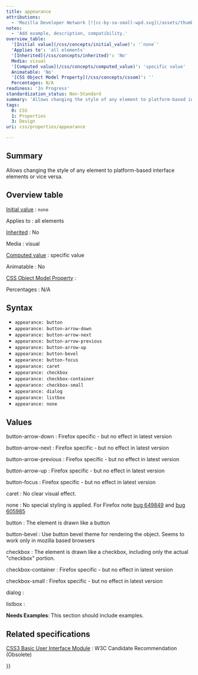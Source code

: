 ```yaml
---
title: appearance
attributions:
  - 'Mozilla Developer Network [![cc-by-sa-small-wpd.svg](/assets/thumb/8/8c/cc-by-sa-small-wpd.svg/120px-cc-by-sa-small-wpd.svg.png)](http://creativecommons.org/licenses/by-sa/3.0/us/): [Article](https://developer.mozilla.org/en-US/docs/CSS/-moz-appearance?redirectlocale=en-US&redirectslug=CSS%3A-moz-appearance)'
notes:
  - 'Add example, description, compatibility.'
overview_table:
  '[Initial value](/css/concepts/initial_value)': '`none`'
  'Applies to': 'all elements'
  '[Inherited](/css/concepts/inherited)': 'No'
  Media: visual
  '[Computed value](/css/concepts/computed_value)': 'specific value'
  Animatable: 'No'
  '[CSS Object Model Property](/css/concepts/cssom)': ''
  Percentages: N/A
readiness: 'In Progress'
standardization_status: Non-Standard
summary: 'Allows changing the style of any element to platform-based interface elements or vice versa.'
tags:
  0: CSS
  1: Properties
  3: Design
uri: css/properties/appearance

---
```

## <span>Summary</span>

Allows changing the style of any element to platform-based interface elements or vice versa.

## <span>Overview table</span>

[Initial value](/css/concepts/initial_value)
:   `none`

Applies to
:   all elements

[Inherited](/css/concepts/inherited)
:   No

Media
:   visual

[Computed value](/css/concepts/computed_value)
:   specific value

Animatable
:   No

[CSS Object Model Property](/css/concepts/cssom)
:

Percentages
:   N/A

## <span>Syntax</span>

-   `appearance: button`
-   `appearance: button-arrow-down`
-   `appearance: button-arrow-next`
-   `appearance: button-arrow-previous`
-   `appearance: button-arrow-up`
-   `appearance: button-bevel`
-   `appearance: button-focus`
-   `appearance: caret`
-   `appearance: checkbox`
-   `appearance: checkbox-container`
-   `appearance: checkbox-small`
-   `appearance: dialog`
-   `appearance: listbox`
-   `appearance: none`

## <span>Values</span>

button-arrow-down
:   Firefox specific - but no effect in latest version

button-arrow-next
:   Firefox specific - but no effect in latest version

button-arrow-previous
:   Firefox specific - but no effect in latest version

button-arrow-up
:   Firefox specific - but no effect in latest version

button-focus
:   Firefox specific - but no effect in latest version

caret
:   No clear visual effect.

none
:   No special styling is applied. For Firefox note [bug 649849](https://bugzilla.mozilla.org/show_bug.cgi?id=649849) and [bug 605985](https://bugzilla.mozilla.org/show_bug.cgi?id=605985)

button
:   The element is drawn like a button

button-bevel
:   Use button bevel theme for rendering the object. Seems to work only in mozilla based browsers

checkbox
:   The element is drawn like a checkbox, including only the actual "checkbox" portion.

checkbox-container
:   Firefox specific - but no effect in latest version

checkbox-small
:   Firefox specific - but no effect in latest version

dialog
:

listbox
:

**Needs Examples**: This section should include examples.

## <span>Related specifications</span>

[CSS3 Basic User Interface Module](http://www.w3.org/TR/2004/CR-css3-ui-20040511/#appearance)
:   W3C Candidate Recommendation (Obsolete)

}}